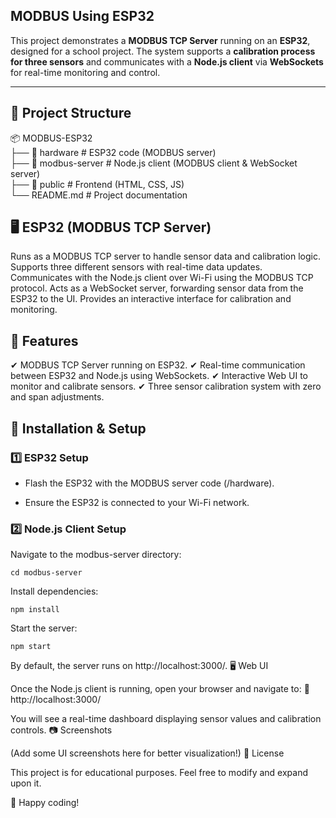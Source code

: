 ## **MODBUS Using ESP32**  

This project demonstrates a **MODBUS TCP Server** running on an **ESP32**, designed for a school project. The system supports a **calibration process for three sensors** and communicates with a **Node.js client** via **WebSockets** for real-time monitoring and control.  

---

## **📂 Project Structure**  


📦 MODBUS-ESP32  
├── 📁 hardware          # ESP32 code (MODBUS server)  
├── 📁 modbus-server     # Node.js client (MODBUS client & WebSocket server)  
├── 📁 public            # Frontend (HTML, CSS, JS)  
└── README.md            # Project documentation  

## 🖥️ ESP32 (MODBUS TCP Server)

Runs as a MODBUS TCP server to handle sensor data and calibration logic.
Supports three different sensors with real-time data updates.
Communicates with the Node.js client over Wi-Fi using the MODBUS TCP protocol.
Acts as a WebSocket server, forwarding sensor data from the ESP32 to the UI.
Provides an interactive interface for calibration and monitoring.

## 🚀 Features

✔ MODBUS TCP Server running on ESP32.
✔ Real-time communication between ESP32 and Node.js using WebSockets.
✔ Interactive Web UI to monitor and calibrate sensors.
✔ Three sensor calibration system with zero and span adjustments.
## 📌 Installation & Setup

### 1️⃣ ESP32 Setup


- Flash the ESP32 with the MODBUS server code (/hardware).

- Ensure the ESP32 is connected to your Wi-Fi network.

### 2️⃣ Node.js Client Setup

Navigate to the modbus-server directory:

    cd modbus-server

Install dependencies:

    npm install

Start the server:

    npm start

By default, the server runs on http://localhost:3000/.
🖥️ Web UI

Once the Node.js client is running, open your browser and navigate to:
🔗 http://localhost:3000/

You will see a real-time dashboard displaying sensor values and calibration controls.
📷 Screenshots

(Add some UI screenshots here for better visualization!)
📜 License

This project is for educational purposes. Feel free to modify and expand upon it.

🚀 Happy coding!

